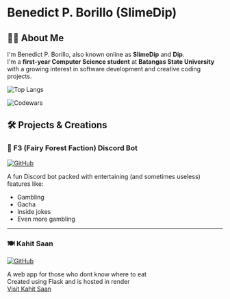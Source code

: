# Benedict P. Borillo (SlimeDip)

## 👨‍💻 About Me
I'm Benedict P. Borillo, also known online as **SlimeDip** and **Dip**.  
I'm a  **first-year Computer Science student** at **Batangas State University** with a growing interest in software development and creative coding projects.

![Top Langs](https://github-readme-stats.vercel.app/api/top-langs/?username=SlimeDip&layout=compact&theme=dark)   

![Codewars](https://github.r2v.ch/codewars?user=SlimeDip&stroke=%23008000_languages=true)

## 🛠️ Projects & Creations

### 🤖 F3 (Fairy Forest Faction) Discord Bot
[![GitHub](https://img.shields.io/badge/GitHub-Repository-blue?style=flat-square&logo=github)](https://github.com/SlimeDip/F3-discord-bot)

A fun Discord bot packed with entertaining (and sometimes useless) features like:
- Gambling
- Gacha
- Inside jokes
- Even more gambling

---

### 🍽️ Kahit Saan
[![GitHub](https://img.shields.io/badge/GitHub-Repository-blue?style=flat-square&logo=github)](https://github.com/SlimeDip/Kahit-Saan)

A web app for those who dont know where to eat   
Created using Flask and is hosted in render   
[Visit Kahit Saan](https://kahit-saan.onrender.com/)
